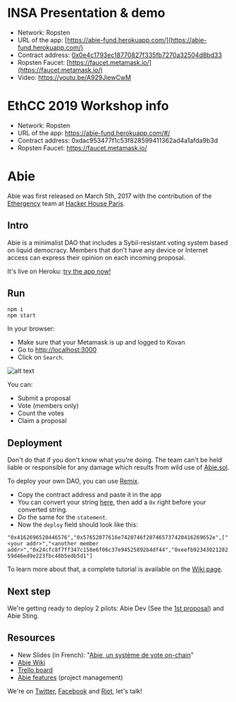 # INSA Presentation & demo

* Network: Ropsten
* URL of the app: [https://abie-fund.herokuapp.com/](https://abie-fund.herokuapp.com/)
* Contract address: [0x0e4c1793ec18770827f335fb7270a32504d8bd33](https://ropsten.etherscan.io/address/0x0e4c1793ec18770827f335fb7270a32504d8bd33)
* Ropsten Faucet: [https://faucet.metamask.io/](https://faucet.metamask.io/)
* Video: https://youtu.be/A929JiewCwM

# EthCC 2019 Workshop info

* Network: Ropsten
* URL of the app: https://abie-fund.herokuapp.com/#/
* Contract address: 0xdac953477f1c53f828599411362ad4a1afda9b3d
* Ropsten Faucet: https://faucet.metamask.io/

# Abie

Abie was first released on March 5th, 2017 with the contribution of the [Ethergency](https://twitter.com/ethergency) team at [Hacker House Paris](http://www.hackerhouse.paris/).

## Intro

Abie is a minimalist DAO that includes a Sybil-resistant voting system based on liquid democracy. Members that don't have any device or Internet access can express their opinion on each incoming proposal.

It's live on Heroku: [try the app now!](https://abie-fund.herokuapp.com)

## Run

```
npm i
npm start
```

In your browser:

* Make sure that your Metamask is up and logged to Kovan
* Go to [http://localhost:3000](http://localhost:3000)
* Click on `Search`.

![alt text](https://i.imgur.com/YZjDTM8.png)

You can:

* Submit a proposal
* Vote (members only)
* Count the votes
* Claim a proposal

## Deployment

Don't do that if you don't know what you're doing. The team can't be held  liable or responsible for any damage which results from wild use of [Abie.sol](https://github.com/AbieFund/abie/blob/master/contracts/Abie.sol).

To deploy your own DAO, you can use [Remix](https://remix.ethereum.org).

* Copy the contract address and paste it in the app
* You can convert your string [here](https://codebeautify.org/string-hex-converter), then add a `0x` right before your converted string.
* Do the same for the `statement`.
* Now the `deploy` field should look like this:

`"0x4162696520446576","0x57652077616e7420746f207465737420416269652e",["<your addr>","<another member addr>","0x24cfc8f7ff347c158e6f06c37e94525892b4df44","0xeefb9234302128259d46ed9e223fbc48b5edb5d1"]`

To learn more about that, a complete tutorial is available on the [Wiki page](https://github.com/AbieFund/abie/wiki/Abie-Wiki).

## Next step

We're getting ready to deploy 2 pilots: Abie Dev (See the [1st proposal](https://abiefund.consider.it/abie-dev-first-proposal)) and Abie Sting.

## Resources

* New Slides (in French): "[Abie, un système de vote on-chain](https://slides.com/julienbrg/abie)"
* [Abie Wiki](https://github.com/AbieFund/abie/wiki/Abie-Wiki)
* [Trello board](https://trello.com/b/rsZKEFIm/abie)
* [Abie features](https://docs.google.com/spreadsheets/d/10MxQ_ptFI5Fpj6eNO2iS_5bISSuOUAxudCINUfAKNPc/edit?usp=sharing) (project management)

We're on [Twitter](https://twitter.com/AbieFund), [Facebook](https://www.facebook.com/abiefund/) and [Riot](https://riot.im/app/#/room/#abie:matrix.org), let's talk!
